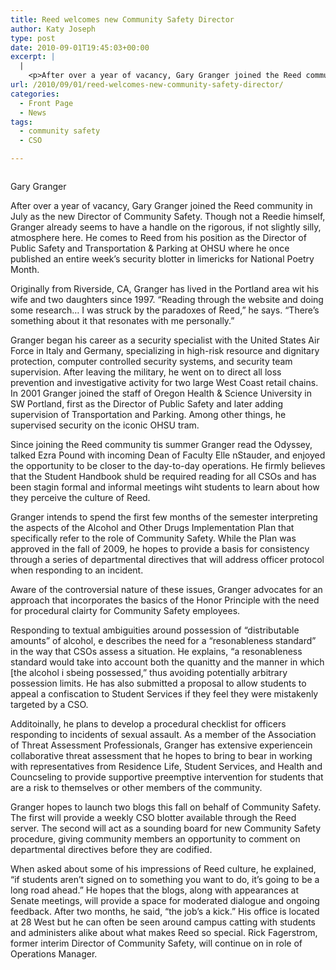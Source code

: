 ```yaml
---
title: Reed welcomes new Community Safety Director
author: Katy Joseph
type: post
date: 2010-09-01T19:45:03+00:00
excerpt: |
  |
    <p>After over a year of vacancy, Gary Granger joined the Reed community in  July as the new Director of Community Safety. Though not a Reedie  himself, Granger already seems to have a handle on the rigorous, if not  slightly silly, atmosphere here.</p>
url: /2010/09/01/reed-welcomes-new-community-safety-director/
categories:
  - Front Page
  - News
tags:
  - community safety
  - CSO

---
```

<div id="attachment_143" style="width: 375px" class="wp-caption alignleft">
  <a href="https://i1.wp.com/www.reedquest.org/wp-content/uploads/2010/09/communitysafety.jpg"><img class="size-full wp-image-143" title="communitysafety" src="https://i1.wp.com/www.reedquest.org/wp-content/uploads/2010/09/communitysafety.jpg?w=365" alt="" data-recalc-dims="1" /></a>
  
  <p class="wp-caption-text">
    Gary Granger
  </p>
</div>

After over a year of vacancy, Gary Granger joined the Reed community in July as the new Director of Community Safety. Though not a Reedie himself, Granger already seems to have a handle on the rigorous, if not slightly silly, atmosphere here. He comes to Reed from his position as the Director of Public Safety and Transportation & Parking at OHSU where he once published an entire week&#8217;s security blotter in limericks for National Poetry Month.

Originally from Riverside, CA, Granger has lived in the Portland area wit his wife and two daughters since 1997. &#8220;Reading through the website and doing some research&#8230; I was struck by the paradoxes of Reed,&#8221; he says. &#8220;There&#8217;s something about it that resonates with me personally.&#8221;

Granger began his career as a security specialist with the United States Air Force in Italy and Germany, specializing in high-risk resource and dignitary protection, computer controlled security systems, and security team supervision. After leaving the military, he went on to direct all loss prevention and investigative activity for two large West Coast retail chains. In 2001 Granger joined the staff of Oregon Health & Science University in SW Portland, first as the Director of Public Safety and later adding supervision of Transportation and Parking. Among other things, he supervised security on the iconic OHSU tram.

Since joining the Reed community tis summer Granger read the Odyssey, talked Ezra Pound with incoming Dean of Faculty Elle nStauder, and enjoyed the opportunity to be closer to the day-to-day operations. He firmly believes that the Student Handbook shuld be required reading for all CSOs and has been stagin formal and informal meetings wiht students to learn about how they perceive the culture of Reed.

Granger intends to spend the first few months of the semester interpreting the aspects of the Alcohol and Other Drugs Implementation Plan that specifically refer to the role of Community Safety. While the Plan was approved in the fall of 2009, he hopes to provide a basis for consistency through a series of departmental directives that will address officer protocol when responding to an incident.

Aware of the controversial nature of these issues, Granger advocates for an approach that incorporates the basics of the Honor Principle with the need for procedural clairty for Community Safety employees.

Responding to textual ambiguities around possession of &#8220;distributable amounts&#8221; of alcohol, e describes the need for a &#8220;resonableness standard&#8221; in the way that CSOs assess a situation. He explains, &#8220;a resonableness standard would take into account both the quanitty and the manner in which [the alcohol i sbeing possessed,&#8221; thus avoiding potentially arbitrary possession limits. He has also submitted a proposal to allow students to appeal a confiscation to Student Services if they feel they were mistakenly targeted by a CSO.

Additoinally, he plans to develop a procedural checklist for officers responding to incidents of sexual assault. As a member of the Association of Threat Assessment Professionals, Granger has extensive experiencein collaborative threat assessment that he hopes to bring to bear in working with representatives from Residence Life, Student Services, and Health and Councseling to provide supportive preemptive intervention for students that are a risk to themselves or other members of the community.

Granger hopes to launch two blogs this fall on behalf of Community Safety. The first will provide a weekly CSO blotter available through the Reed server. The second will act as a sounding board for new Community Safety procedure, giving community members an opportunity to comment on departmental directives before they are codified.

When asked about some of his impressions of Reed culture, he explained, &#8220;if students aren&#8217;t signed on to something you want to do, it&#8217;s going to be a long road ahead.&#8221; He hopes that the blogs, along with appearances at Senate meetings, will provide a space for moderated dialogue and ongoing feedback. After two months, he said, &#8220;the job&#8217;s a kick.&#8221; His office is located at 28 West but he can often be seen around campus catting with students and administers alike about what makes Reed so special. Rick Fagerstrom, former interim Director of Community Safety, will continue on in role of Operations Manager.